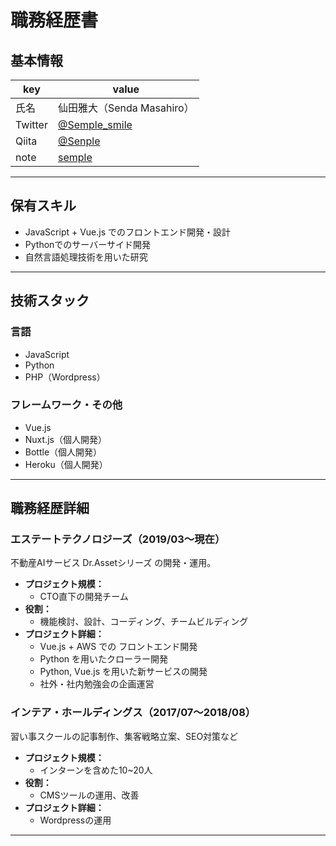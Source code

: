 # 職務経歴書

## 基本情報

|key|value|
|---|---|
|氏名|仙田雅大（Senda Masahiro）|
|Twitter|[@Semple_smile](https://twitter.com/Semple_smile)|
|Qiita|[@Senple](https://qiita.com/Senple)|
|note|[semple](https://note.com/_semple)|

---

## 保有スキル

- JavaScript + Vue.js でのフロントエンド開発・設計
- Pythonでのサーバーサイド開発
- 自然言語処理技術を用いた研究
---

## 技術スタック

### 言語

- JavaScript
- Python
- PHP（Wordpress）

### フレームワーク・その他

- Vue.js
- Nuxt.js（個人開発）
- Bottle（個人開発）
- Heroku（個人開発）

---

## 職務経歴詳細

### エステートテクノロジーズ（2019/03〜現在）

不動産AIサービス Dr.Assetシリーズ の開発・運用。
- **プロジェクト規模：**
    - CTO直下の開発チーム
- **役割：**
    - 機能検討、設計、コーディング、チームビルディング
- **プロジェクト詳細：**
    - Vue.js + AWS での フロントエンド開発
    - Python を用いたクローラー開発
    - Python, Vue.js を用いた新サービスの開発
    - 社外・社内勉強会の企画運営

### インテア・ホールディングス（2017/07〜2018/08）

習い事スクールの記事制作、集客戦略立案、SEO対策など
- **プロジェクト規模：**
    - インターンを含めた10~20人
- **役割：**
    - CMSツールの運用、改善
- **プロジェクト詳細：**
    - Wordpressの運用

---
